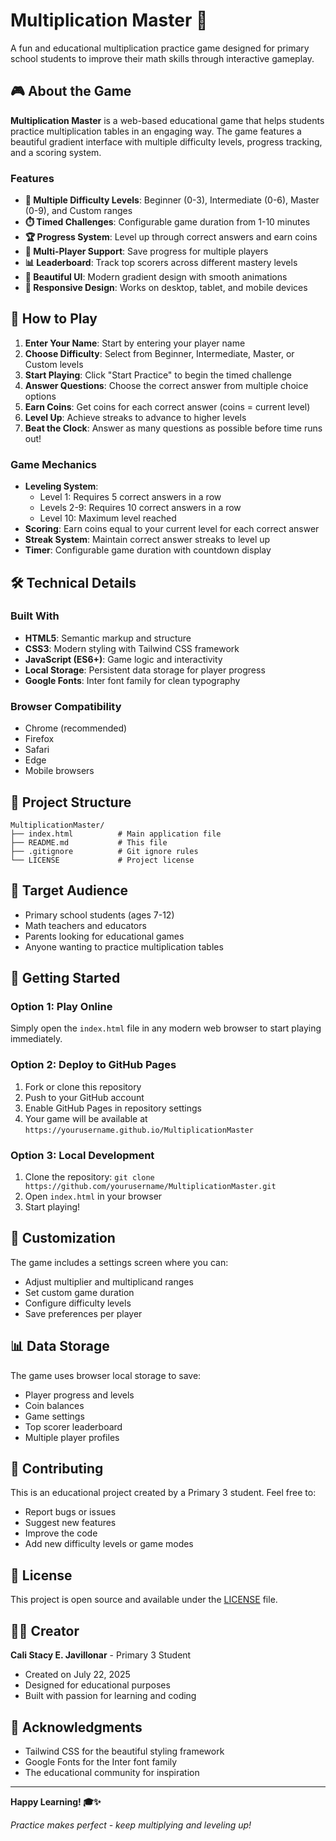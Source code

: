 # Multiplication Master 🧮

A fun and educational multiplication practice game designed for primary school students to improve their math skills through interactive gameplay.

## 🎮 About the Game

**Multiplication Master** is a web-based educational game that helps students practice multiplication tables in an engaging way. The game features a beautiful gradient interface with multiple difficulty levels, progress tracking, and a scoring system.

### Features

- **🎯 Multiple Difficulty Levels**: Beginner (0-3), Intermediate (0-6), Master (0-9), and Custom ranges
- **⏱️ Timed Challenges**: Configurable game duration from 1-10 minutes
- **🏆 Progress System**: Level up through correct answers and earn coins
- **👥 Multi-Player Support**: Save progress for multiple players
- **📊 Leaderboard**: Track top scorers across different mastery levels
- **🎨 Beautiful UI**: Modern gradient design with smooth animations
- **📱 Responsive Design**: Works on desktop, tablet, and mobile devices

## 🚀 How to Play

1. **Enter Your Name**: Start by entering your player name
2. **Choose Difficulty**: Select from Beginner, Intermediate, Master, or Custom levels
3. **Start Playing**: Click "Start Practice" to begin the timed challenge
4. **Answer Questions**: Choose the correct answer from multiple choice options
5. **Earn Coins**: Get coins for each correct answer (coins = current level)
6. **Level Up**: Achieve streaks to advance to higher levels
7. **Beat the Clock**: Answer as many questions as possible before time runs out!

### Game Mechanics

- **Leveling System**: 
  - Level 1: Requires 5 correct answers in a row
  - Levels 2-9: Requires 10 correct answers in a row
  - Level 10: Maximum level reached
- **Scoring**: Earn coins equal to your current level for each correct answer
- **Streak System**: Maintain correct answer streaks to level up
- **Timer**: Configurable game duration with countdown display

## 🛠️ Technical Details

### Built With
- **HTML5**: Semantic markup and structure
- **CSS3**: Modern styling with Tailwind CSS framework
- **JavaScript (ES6+)**: Game logic and interactivity
- **Local Storage**: Persistent data storage for player progress
- **Google Fonts**: Inter font family for clean typography

### Browser Compatibility
- Chrome (recommended)
- Firefox
- Safari
- Edge
- Mobile browsers

## 📁 Project Structure

```
MultiplicationMaster/
├── index.html          # Main application file
├── README.md           # This file
├── .gitignore          # Git ignore rules
└── LICENSE             # Project license
```

## 🎯 Target Audience

- Primary school students (ages 7-12)
- Math teachers and educators
- Parents looking for educational games
- Anyone wanting to practice multiplication tables

## 🚀 Getting Started

### Option 1: Play Online
Simply open the `index.html` file in any modern web browser to start playing immediately.

### Option 2: Deploy to GitHub Pages
1. Fork or clone this repository
2. Push to your GitHub account
3. Enable GitHub Pages in repository settings
4. Your game will be available at `https://yourusername.github.io/MultiplicationMaster`

### Option 3: Local Development
1. Clone the repository: `git clone https://github.com/yourusername/MultiplicationMaster.git`
2. Open `index.html` in your browser
3. Start playing!

## 🎨 Customization

The game includes a settings screen where you can:
- Adjust multiplier and multiplicand ranges
- Set custom game duration
- Configure difficulty levels
- Save preferences per player

## 📊 Data Storage

The game uses browser local storage to save:
- Player progress and levels
- Coin balances
- Game settings
- Top scorer leaderboard
- Multiple player profiles

## 🤝 Contributing

This is an educational project created by a Primary 3 student. Feel free to:
- Report bugs or issues
- Suggest new features
- Improve the code
- Add new difficulty levels or game modes

## 📝 License

This project is open source and available under the [LICENSE](LICENSE) file.

## 👨‍💻 Creator

**Cali Stacy E. Javillonar** - Primary 3 Student
- Created on July 22, 2025
- Designed for educational purposes
- Built with passion for learning and coding

## 🙏 Acknowledgments

- Tailwind CSS for the beautiful styling framework
- Google Fonts for the Inter font family
- The educational community for inspiration

---

**Happy Learning! 🎓✨**

*Practice makes perfect - keep multiplying and leveling up!* 